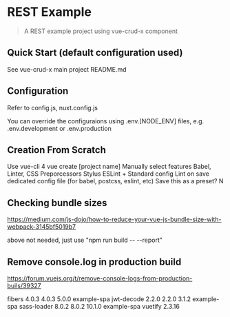 # REST Example

> A REST example project using vue-crud-x component

## Quick Start (default configuration used)

See vue-crud-x main project README.md

## Configuration

Refer to config.js, nuxt.config.js

You can override the configuraions using .env.[NODE_ENV] files, e.g. .env.development or .env.production

## Creation From Scratch

Use vue-cli 4
vue create [project name]
Manually select features
Babel, Linter, CSS Preporcessors
Stylus
ESLint + Standard config
Lint on save
dedicated config file (for babel, postcss, eslint, etc)
Save this as a preset? N

## Checking bundle sizes

https://medium.com/js-dojo/how-to-reduce-your-vue-js-bundle-size-with-webpack-3145bf5019b7

above not needed, just use "npm run build -- --report"

## Remove console.log in production build

https://forum.vuejs.org/t/remove-console-logs-from-production-buils/39327

fibers         4.0.3   4.0.3   5.0.0  example-spa
jwt-decode     2.2.0   2.2.0   3.1.2  example-spa
sass-loader    8.0.2   8.0.2  10.1.0  example-spa
vuetify 2.3.16